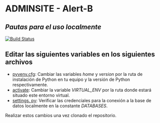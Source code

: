 # ADMINSITE - Alert-B
## _Pautas para el uso localmente_

[![Build Status](https://travis-ci.org/joemccann/dillinger.svg?branch=master)](https://travis-ci.org/joemccann/dillinger)

## Editar las siguientes variables en los siguientes archivos

- [pyvenv.cfg]: Cambiar las variables _home_ y _version_ por la ruta de instalación de Python en tu equipo y la versión de Python respectivamente.
- [activate]: Cambiar la variable _VIRTUAL_ENV_ por la ruta donde estará situado este entorno virtual.
- [settings. py]: Verificar las credenciales para la conexión a la base de datos localmente en la constante _DATABASES_.

Realizar estos cambios una vez clonado el repositorio.


   [pyvenv.cfg]: <https://github.com/L7O7L/Final_Project/blob/main/Administracion/pyvenv.cfg>
   [activate]: <https://github.com/L7O7L/Final_Project/blob/main/Administracion/Scripts/activate>
   [settings. py]: <https://github.com/L7O7L/Final_Project/blob/main/Administracion/Administracion/Administracion/settings.py>

